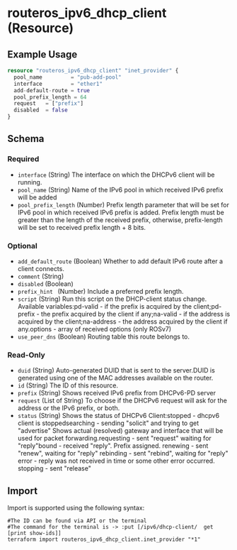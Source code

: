 # routeros_ipv6_dhcp_client (Resource)


## Example Usage
```terraform
resource "routeros_ipv6_dhcp_client" "inet_provider" {
  pool_name         = "pub-add-pool"
  interface         = "ether1"
  add-default-route = true
  pool_prefix_length = 64
  request   = ["prefix"]
  disabled  = false
}
```

<!-- schema generated by tfplugindocs -->
## Schema

### Required

- `interface` (String) The interface on which the DHCPv6 client will be running.
- `pool_name` (String) Name of the IPv6 pool in which received IPv6 prefix will be added
- `pool_prefix_length` (Number) Prefix length parameter that will be set for IPv6 pool in which received IPv6 prefix is added. Prefix length must be greater than the length of the received prefix, otherwise, prefix-length will be set to received prefix length + 8 bits.

### Optional

- `add_default_route` (Boolean) Whether to add default IPv6 route after a client connects.
- `comment` (String)
- `disabled` (Boolean)
- `prefix_hint ` (Number) Include a preferred prefix length.
- `script` (String) Run this script on the DHCP-client status change. Available variables:pd-valid - if the prefix is acquired by the client;pd-prefix - the prefix acquired by the client if any;na-valid - if the address is acquired by the client;na-address - the address acquired by the client if any.options - array of received options (only ROSv7)
- `use_peer_dns` (Boolean) Routing table this route belongs to.

### Read-Only

- `duid` (String) Auto-generated DUID that is sent to the server.DUID is generated using one of the MAC addresses available on the router.
- `id` (String) The ID of this resource.
- `prefix` (String) Shows received IPv6 prefix from DHCPv6-PD server
- `request` (List of String) To choose if the DHCPv6 request will ask for the address or the IPv6 prefix, or both.
- `status` (String) Shows the status of DHCPv6 Client:stopped - dhcpv6 client is stoppedsearching - sending "solicit" and trying to get "advertise"  Shows actual (resolved) gateway and interface that will be used for packet forwarding.requesting - sent "request" waiting for "reply"bound - received "reply". Prefix assigned. renewing - sent "renew", waiting for "reply" rebinding - sent "rebind", waiting for "reply" error - reply was not received in time or some other error occurred. stopping - sent "release"

## Import
Import is supported using the following syntax:
```shell
#The ID can be found via API or the terminal
#The command for the terminal is -> :put [/ipv6/dhcp-client/  get [print show-ids]]
terraform import routeros_ipv6_dhcp_client.inet_provider "*1"
```
